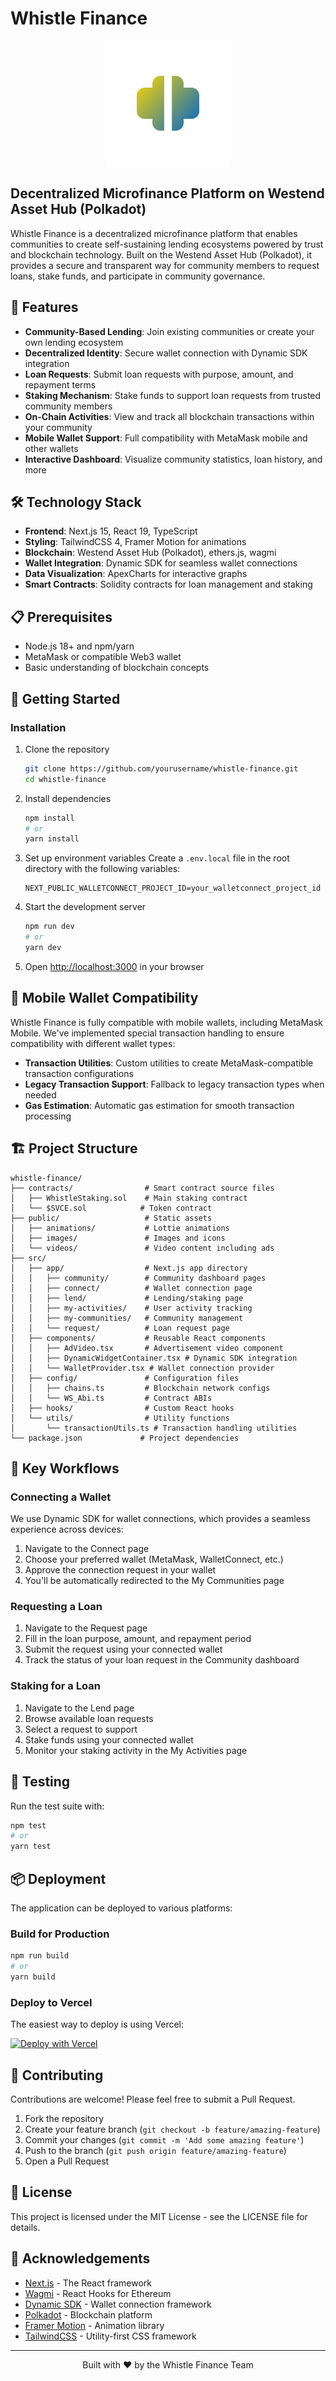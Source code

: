 # Whistle Finance

<p align="center">
  <img src="/public/images/whistle-logo.svg" alt="Whistle Finance Logo" width="200" />
</p>

## Decentralized Microfinance Platform on Westend Asset Hub (Polkadot)

Whistle Finance is a decentralized microfinance platform that enables communities to create self-sustaining lending ecosystems powered by trust and blockchain technology. Built on the Westend Asset Hub (Polkadot), it provides a secure and transparent way for community members to request loans, stake funds, and participate in community governance.

## 🌟 Features

- **Community-Based Lending**: Join existing communities or create your own lending ecosystem
- **Decentralized Identity**: Secure wallet connection with Dynamic SDK integration
- **Loan Requests**: Submit loan requests with purpose, amount, and repayment terms
- **Staking Mechanism**: Stake funds to support loan requests from trusted community members
- **On-Chain Activities**: View and track all blockchain transactions within your community
- **Mobile Wallet Support**: Full compatibility with MetaMask mobile and other wallets
- **Interactive Dashboard**: Visualize community statistics, loan history, and more

## 🛠️ Technology Stack

- **Frontend**: Next.js 15, React 19, TypeScript
- **Styling**: TailwindCSS 4, Framer Motion for animations
- **Blockchain**: Westend Asset Hub (Polkadot), ethers.js, wagmi
- **Wallet Integration**: Dynamic SDK for seamless wallet connections
- **Data Visualization**: ApexCharts for interactive graphs
- **Smart Contracts**: Solidity contracts for loan management and staking

## 📋 Prerequisites

- Node.js 18+ and npm/yarn
- MetaMask or compatible Web3 wallet
- Basic understanding of blockchain concepts

## 🚀 Getting Started

### Installation

1. Clone the repository
   ```bash
   git clone https://github.com/yourusername/whistle-finance.git
   cd whistle-finance
   ```

2. Install dependencies
   ```bash
   npm install
   # or
   yarn install
   ```

3. Set up environment variables
   Create a `.env.local` file in the root directory with the following variables:
   ```
   NEXT_PUBLIC_WALLETCONNECT_PROJECT_ID=your_walletconnect_project_id
   ```

4. Start the development server
   ```bash
   npm run dev
   # or
   yarn dev
   ```

5. Open [http://localhost:3000](http://localhost:3000) in your browser

## 📱 Mobile Wallet Compatibility

Whistle Finance is fully compatible with mobile wallets, including MetaMask Mobile. We've implemented special transaction handling to ensure compatibility with different wallet types:

- **Transaction Utilities**: Custom utilities to create MetaMask-compatible transaction configurations
- **Legacy Transaction Support**: Fallback to legacy transaction types when needed
- **Gas Estimation**: Automatic gas estimation for smooth transaction processing

## 🏗️ Project Structure

```
whistle-finance/
├── contracts/                # Smart contract source files
│   ├── WhistleStaking.sol    # Main staking contract
│   └── $SVCE.sol            # Token contract
├── public/                   # Static assets
│   ├── animations/           # Lottie animations
│   ├── images/               # Images and icons
│   └── videos/               # Video content including ads
├── src/
│   ├── app/                  # Next.js app directory
│   │   ├── community/        # Community dashboard pages
│   │   ├── connect/          # Wallet connection page
│   │   ├── lend/             # Lending/staking page
│   │   ├── my-activities/    # User activity tracking
│   │   ├── my-communities/   # Community management
│   │   └── request/          # Loan request page
│   ├── components/           # Reusable React components
│   │   ├── AdVideo.tsx       # Advertisement video component
│   │   ├── DynamicWidgetContainer.tsx # Dynamic SDK integration
│   │   └── WalletProvider.tsx # Wallet connection provider
│   ├── config/               # Configuration files
│   │   ├── chains.ts         # Blockchain network configs
│   │   └── WS_Abi.ts         # Contract ABIs
│   ├── hooks/                # Custom React hooks
│   └── utils/                # Utility functions
│       └── transactionUtils.ts # Transaction handling utilities
└── package.json             # Project dependencies
```

## 🔄 Key Workflows

### Connecting a Wallet

We use Dynamic SDK for wallet connections, which provides a seamless experience across devices:

1. Navigate to the Connect page
2. Choose your preferred wallet (MetaMask, WalletConnect, etc.)
3. Approve the connection request in your wallet
4. You'll be automatically redirected to the My Communities page

### Requesting a Loan

1. Navigate to the Request page
2. Fill in the loan purpose, amount, and repayment period
3. Submit the request using your connected wallet
4. Track the status of your loan request in the Community dashboard

### Staking for a Loan

1. Navigate to the Lend page
2. Browse available loan requests
3. Select a request to support
4. Stake funds using your connected wallet
5. Monitor your staking activity in the My Activities page

## 🧪 Testing

Run the test suite with:

```bash
npm test
# or
yarn test
```

## 📦 Deployment

The application can be deployed to various platforms:

### Build for Production

```bash
npm run build
# or
yarn build
```

### Deploy to Vercel

The easiest way to deploy is using Vercel:

[![Deploy with Vercel](https://vercel.com/button)](https://vercel.com/new/clone?repository-url=https%3A%2F%2Fgithub.com%2Fyourusername%2Fwhistle-finance)

## 🤝 Contributing

Contributions are welcome! Please feel free to submit a Pull Request.

1. Fork the repository
2. Create your feature branch (`git checkout -b feature/amazing-feature`)
3. Commit your changes (`git commit -m 'Add some amazing feature'`)
4. Push to the branch (`git push origin feature/amazing-feature`)
5. Open a Pull Request

## 📄 License

This project is licensed under the MIT License - see the LICENSE file for details.

## 🙏 Acknowledgements

- [Next.js](https://nextjs.org/) - The React framework
- [Wagmi](https://wagmi.sh/) - React Hooks for Ethereum
- [Dynamic SDK](https://www.dynamic.xyz/) - Wallet connection framework
- [Polkadot](https://polkadot.network/) - Blockchain platform
- [Framer Motion](https://www.framer.com/motion/) - Animation library
- [TailwindCSS](https://tailwindcss.com/) - Utility-first CSS framework

---

<p align="center">Built with ❤️ by the Whistle Finance Team</p>
